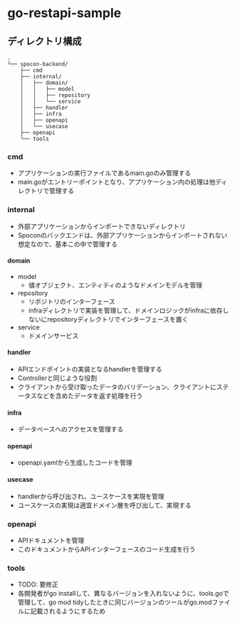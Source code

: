 # go-restapi-sample


## ディレクトリ構成

```
.
└── spocon-backend/
    ├── cmd
    ├── internal/
    │   ├── domain/
    │   │   ├── model
    │   │   ├── repository
    │   │   └── service
    │   ├── handler
    │   ├── infra
    │   ├── openapi
    │   └── usecase
    ├── openapi
    └── tools
```

### cmd
- アプリケーションの実行ファイルであるmain.goのみ管理する
- main.goがエントリーポイントとなり、アプリケーション内の処理は他ディレクトリで管理する

### internal
- 外部アプリケーションからインポートできないディレクトリ
- Spoconのバックエンドは、外部アプリケーションからインポートされない想定なので、基本この中で管理する

#### domain
- model
    - 値オブジェクト、エンティティのようなドメインモデルを管理
- repository
    - リポジトリのインターフェース
    - infraディレクトリで実装を管理して、ドメインロジックがinfraに依存しないにrepositoryディレクトリでインターフェースを置く
- service
    - ドメインサービス

#### handler
- APIエンドポイントの実装となるhandlerを管理する
- Controllerと同じような役割
- クライアントから受け取ったデータのバリデーション、クライアントにステータスなどを含めたデータを返す処理を行う

#### infra
- データベースへのアクセスを管理する

#### openapi
- openapi.yamlから生成したコードを管理

#### usecase
- handlerから呼び出され、ユースケースを実現を管理
- ユースケースの実現は適宜ドメイン層を呼び出して、実現する

### openapi
- APIドキュメントを管理
- このドキュメントからAPIインターフェースのコード生成を行う

### tools
- TODO: 要修正
- 各開発者がgo installして、異なるバージョンを入れないように、tools.goで管理して、go mod tidyしたときに同じバージョンのツールがgo.modファイルに記載されるようにするため